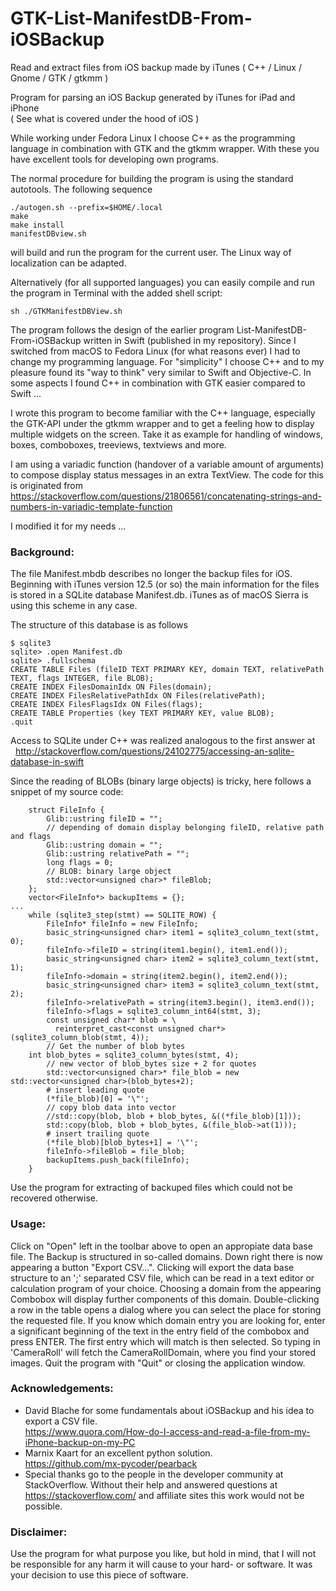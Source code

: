 # GTK-List-ManifestDB-From-iOSBackup
Read and extract files from iOS backup made by iTunes ( C++ / Linux / Gnome / GTK / gtkmm )

Program for parsing an iOS Backup generated by iTunes for iPad and iPhone</br>
( See what is covered under the hood of iOS )

While working under Fedora Linux I choose C++ as the programming language in combination with GTK and the gtkmm wrapper. With these you have excellent tools for developing own programs.

The normal procedure for building the program is using the standard autotools. The following sequence
```
./autogen.sh --prefix=$HOME/.local
make
make install
manifestDBview.sh
```
will build and run the program for the current user. The Linux way of localization can be adapted.

Alternatively (for all supported languages) you can easily compile and run the program in Terminal with the added shell script:
```
sh ./GTKManifestDBView.sh
```

The program follows the design of the earlier program List-ManifestDB-From-iOSBackup written in Swift (published in my repository). Since I switched from macOS to Fedora Linux (for what reasons ever) I had to change my programming language. For "simplicity" I choose C++ and to my pleasure found its "way to think" very similar to Swift and Objective-C. In some aspects I found C++ in combination with GTK easier compared to Swift ...

I wrote this program to become familiar with the C++ language, especially the GTK-API under the gtkmm wrapper and to get a feeling how to display multiple widgets on the screen. Take it as example for handling of windows, boxes, comboboxes, treeviews, textviews and more.

I am using a variadic function (handover of a variable amount of arguments) to compose display status messages in an extra TextView. The code for this is originated from</br>
<https://stackoverflow.com/questions/21806561/concatenating-strings-and-numbers-in-variadic-template-function>

I modified it for my needs ...

### Background:
The file Manifest.mbdb describes no longer the backup files for iOS. Beginning with iTunes version 12.5 (or so) the main information for the files is stored in a SQLite database Manifest.db. iTunes as of macOS Sierra is using this scheme in any case.

The structure of this database is as follows 
```
$ sqlite3
sqlite> .open Manifest.db
sqlite> .fullschema
CREATE TABLE Files (fileID TEXT PRIMARY KEY, domain TEXT, relativePath TEXT, flags INTEGER, file BLOB);
CREATE INDEX FilesDomainIdx ON Files(domain);
CREATE INDEX FilesRelativePathIdx ON Files(relativePath);
CREATE INDEX FilesFlagsIdx ON Files(flags);
CREATE TABLE Properties (key TEXT PRIMARY KEY, value BLOB);
.quit
```
Access to SQLite under C++ was realized analogous to the first answer at</br>
&nbsp; <http://stackoverflow.com/questions/24102775/accessing-an-sqlite-database-in-swift>

Since the reading of BLOBs (binary large objects) is tricky, here follows a snippet of my source code:
```
    struct FileInfo {
        Glib::ustring fileID = "";
        // depending of domain display belonging fileID, relative path and flags
        Glib::ustring domain = ""; 
        Glib::ustring relativePath = ""; 
        long flags = 0;
        // BLOB: binary large object
        std::vector<unsigned char>* fileBlob;
    };
    vector<FileInfo*> backupItems = {};
...
    while (sqlite3_step(stmt) == SQLITE_ROW) {
        FileInfo* fileInfo = new FileInfo;
        basic_string<unsigned char> item1 = sqlite3_column_text(stmt, 0);
        fileInfo->fileID = string(item1.begin(), item1.end());
        basic_string<unsigned char> item2 = sqlite3_column_text(stmt, 1);
        fileInfo->domain = string(item2.begin(), item2.end());
        basic_string<unsigned char> item3 = sqlite3_column_text(stmt, 2);
        fileInfo->relativePath = string(item3.begin(), item3.end());
        fileInfo->flags = sqlite3_column_int64(stmt, 3);
        const unsigned char* blob = \
          reinterpret_cast<const unsigned char*>(sqlite3_column_blob(stmt, 4));
        // Get the number of blob bytes
	int blob_bytes = sqlite3_column_bytes(stmt, 4);
        // new vector of blob_bytes size + 2 for quotes
        std::vector<unsigned char>* file_blob = new std::vector<unsigned char>(blob_bytes+2);
        # insert leading quote
        (*file_blob)[0] = '\"';
        // copy blob data into vector
        //std::copy(blob, blob + blob_bytes, &((*file_blob)[1]));
        std::copy(blob, blob + blob_bytes, &(file_blob->at(1)));
        # insert trailing quote
        (*file_blob)[blob_bytes+1] = '\"';
        fileInfo->fileBlob = file_blob;
        backupItems.push_back(fileInfo);
    }
```
Use the program for extracting of backuped files which could not be recovered otherwise.

### Usage:
Click on "Open" left in the toolbar above to open an appropiate data base file. The Backup is structured in so-called domains. Down right there is now appearing a button "Export CSV...". Clicking will export the data base structure to an ';' separated CSV file, which can be read in a text editor or calculation program of your choice. Choosing a domain from the appearing Combobox will display further components of this domain. Double-clicking a row in the table opens a dialog where you can select the place for storing the requested file. If you know which domain entry you are looking for, enter a significant beginning of the text in the entry field of the combobox and press ENTER. The first entry which will match is then selected. So typing in 'CameraRoll' will fetch the CameraRollDomain, where you find your stored images. Quit the program with "Quit" or closing the application window.

### Acknowledgements:
- David Blache for some fundamentals about iOSBackup and his idea to export a CSV file.</br>
<https://www.quora.com/How-do-I-access-and-read-a-file-from-my-iPhone-backup-on-my-PC>
- Marnix Kaart for an excellent python solution.</br>
<https://github.com/mx-pycoder/pearback>
- Special thanks go to the people in the developer community at StackOverflow. Without their help and answered questions at <https://stackoverflow.com/> and affiliate sites this work would not be possible.

### Disclaimer:
Use the program for what purpose you like, but hold in mind, that I will not be responsible for any harm it will cause to your hard- or software. It was your decision to use this piece of software.
